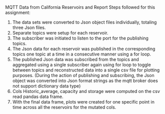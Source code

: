 MQTT Data from California Reservoirs and Report
Steps followed for this assignment:
1. The data sets were converted to Json object files individually, totaling three Json files.
2. Separate topics were setup for each reservoir.
3. The subscriber was initiated to listen to the port for the publishing topics.
4. The Json data for each reservoir was published in the corresponding topics one topic at a time in a
consecutive manner using a for loop.
5. The published Json data was subscribed from the topics and aggregated using a single subscriber
again using for loop to toggle between topics and reconstructed data into a single csv file for
plotting purposes. (During the action of publishing and subscribing, the Json object was converted
into Json format strings as the mqtt broker does not support dictionary data type)
6. Cols Historic_average, capacity and storage were computed on the csv read pandas data frame.
7. With the final data frame, plots were created for one specific point in time across all the reservoirs
for the mutated cols.
